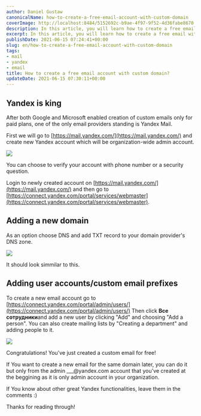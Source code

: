 ```yaml
---
author: Daniel Gustaw
canonicalName: how-to-create-a-free-email-account-with-custom-domain
coverImage: http://localhost:8484/5152692c-b9ae-4f97-9f52-4d36fabe8670.avif
description: In this article, you will learn how to create a free email with a custom domain. I've shown how to configure Yandex with your DNS.
excerpt: In this article, you will learn how to create a free email with a custom domain. I've shown how to configure Yandex with your DNS.
publishDate: 2021-06-15 07:24:41+00:00
slug: en/how-to-create-a-free-email-account-with-custom-domain
tags:
- mail
- yandex
- email
title: How to create a free email account with custom domain?
updateDate: 2021-06-15 07:30:11+00:00
---
```


## Yandex is king

After both Google and Microsoft enabled creation of custom emails only for paid plans, one of the only email providers standing is Yandex Mail.

First we will go to [https://mail.yandex.com/](https://mail.yandex.com/) and create new Yandex account which will be organization-wide admin account.

![](http://localhost:8484/ea76807c-665f-4dcf-936d-dd79cf9c0c26.avif)

You can choose to verify your account with phone number or a security question.

Login to newly created account on [https://mail.yandex.com/](https://mail.yandex.com/) and then go to [https://connect.yandex.com/portal/services/webmaster](https://connect.yandex.com/portal/services/webmaster).

## Adding a new domain

As an option choose DNS and add TXT record to your domain provider's DNS zone.

![](http://localhost:8484/ecaba573-f41c-40a9-a41b-d5881287d213.avif)

It should look simmilar to this.

## Adding user accounts/custom email prefixes

To create a new email account go to [https://connect.yandex.com/portal/admin/users/](https://connect.yandex.com/portal/admin/users/)
Then click **Все сотрудники**and add a new user by clicking "Add" and choosing "Add a person".
You can also create mailing lists by "Creating a department" and adding people to it.

![](http://localhost:8484/f37e8ee3-9030-4be4-8de2-391e9f0c799b.avif)

Congratulations! You've just created a custom email for free!

If You want to create a new email for the same domain later, you can do it but only from the admin \_\_\_@yandex.com account that you've created at the beggining as it is only admin account in your organization.

If You know about other great Yandex functionalities, leave them in the comments :)

Thanks for reading through!
